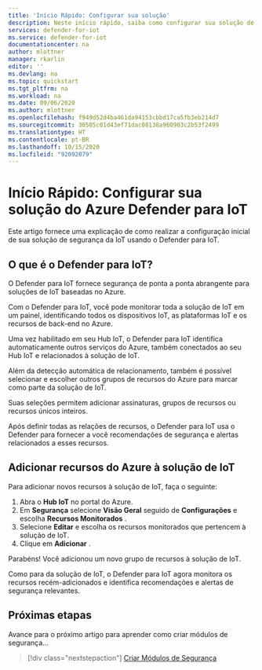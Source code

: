 ```yaml
---
title: 'Início Rápido: Configurar sua solução'
description: Neste início rápido, saiba como configurar sua solução de IoT de ponta a ponta usando o Azure Defender para IoT.
services: defender-for-iot
ms.service: defender-for-iot
documentationcenter: na
author: mlottner
manager: rkarlin
editor: ''
ms.devlang: na
ms.topic: quickstart
ms.tgt_pltfrm: na
ms.workload: na
ms.date: 09/06/2020
ms.author: mlottner
ms.openlocfilehash: f949d52d4ba461da94153cbbd17ca5fb3eb214d7
ms.sourcegitcommit: 30505c01d43ef71dac08138a960903c2b53f2499
ms.translationtype: HT
ms.contentlocale: pt-BR
ms.lasthandoff: 10/15/2020
ms.locfileid: "92092079"
---
```

# <a name="quickstart-configure-your-azure-defender-for-iot-solution"></a>Início Rápido: Configurar sua solução do Azure Defender para IoT

Este artigo fornece uma explicação de como realizar a configuração inicial de sua solução de segurança da IoT usando o Defender para IoT.

## <a name="what-is-defender-for-iot"></a>O que é o Defender para IoT?

O Defender para IoT fornece segurança de ponta a ponta abrangente para soluções de IoT baseadas no Azure.

Com o Defender para IoT, você pode monitorar toda a solução de IoT em um painel, identificando todos os dispositivos IoT, as plataformas IoT e os recursos de back-end no Azure.

Uma vez habilitado em seu Hub IoT, o Defender para IoT identifica automaticamente outros serviços do Azure, também conectados ao seu Hub IoT e relacionados à solução de IoT.

Além da detecção automática de relacionamento, também é possível selecionar e escolher outros grupos de recursos do Azure para marcar como parte da solução de IoT.

Suas seleções permitem adicionar assinaturas, grupos de recursos ou recursos únicos inteiros.

Após definir todas as relações de recursos, o Defender para IoT usa o Defender para fornecer a você recomendações de segurança e alertas relacionados a esses recursos.

## <a name="add-azure-resources-to-your-iot-solution"></a>Adicionar recursos do Azure à solução de IoT

Para adicionar novos recursos à solução de IoT, faça o seguinte:

1. Abra o **Hub IoT** no portal do Azure.
1. Em **Segurança** selecione **Visão Geral** seguido de **Configurações** e escolha **Recursos Monitorados** .
1. Selecione **Editar** e escolha os recursos monitorados que pertencem à solução de IoT.
1. Clique em **Adicionar** .

Parabéns! Você adicionou um novo grupo de recursos à solução de IoT.

Como para da solução de IoT, o Defender para IoT agora monitora os recursos recém-adicionados e identifica recomendações e alertas de segurança relevantes.

## <a name="next-steps"></a>Próximas etapas

Avance para o próximo artigo para aprender como criar módulos de segurança...

> [!div class="nextstepaction"]
> [Criar Módulos de Segurança](quickstart-create-security-twin.md)
